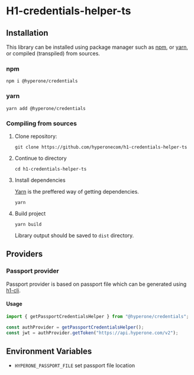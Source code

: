# H1-credentials-helper-ts

## Installation

This library can be installed using package manager such as
[npm](https://www.npmjs.com/get-npm), or [yarn](https://yarnpkg.com/),
or compiled (transpiled) from sources.

### npm

```shell
npm i @hyperone/credentials
```

### yarn

```shell
yarn add @hyperone/credentials
```

### Compiling from sources

1. Clone repository:

   ```shell
   git clone https://github.com/hyperonecom/h1-credentials-helper-ts
   ```

2. Continue to directory

   ```shell
   cd h1-credentials-helper-ts
   ```

3. Install dependencies

   [Yarn](https://yarnpkg.com/) is the preffered way of getting dependencies.

   ```shell
   yarn
   ```

4. Build project

   ```shell
   yarn build
   ```

   Library output should be saved to `dist` directory.

## Providers

### Passport provider

Passport provider is based on passport file which can be generated using [h1-cli](https://github.com/hyperonecom/h1-cli).

#### Usage

```typescript
import { getPassportCredentialsHelper } from "@hyperone/credentials";

const authProvider = getPassportCredentialsHelper();
const jwt = authProvider.getToken("https://api.hyperone.com/v2");
```

## Environment Variables

- ```HYPERONE_PASSPORT_FILE``` set passport file location